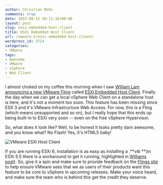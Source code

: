 ```yaml
---
author: Christian Mohn
comments: true
date: 2015-08-12 16:11:16+00:00
layout: post
slug: esxi-embedded-host-client
title: ESXi Embedded Host Client
url: /vmware-2/esxi-embedded-host-client/
wordpress_id: 3714
categories:
- VMware
tags:
- Awesome
- VMware
- vSphere
- Web Client
---
```


I almost choked on my coffee this morning when I saw [William Lam announcing a new VMware Fling](http://www.virtuallyghetto.com/2015/08/new-html5-embedded-host-client-for-esxi.html) called [ESXi Embedded Host Client](https://labs.vmware.com/flings/esxi-embedded-host-client). Finally the day when we can get a local vSphere Web Client on a standalone host is here, and it's not a moment too soon. This feature has been missing since ESX 3 and it's VMware Infrastructure Web Access. For now, this is a Fling (which means unsupported and so on), but I really hope that this ends up being built-in to ESXi very soon -- even on the free vSphere Hypervisor.
<!--more-->

So, what does it look like? Well, to be honest it looks pretty darn awesome, and you know what? No Flash! Yes, it's HTML5 baby!

![VMware ESXi Host Client](/img/VMware-ESXi-Host-Client-2015-08-12-17-49-38-1024x415.png)

If you are running ESXi 6, installation is as easy as installing a .**vib **(in ESXi 5.5 there is a workaround to get it running, highlighted in [Williams post](http://www.virtuallyghetto.com/2015/08/new-html5-embedded-host-client-for-esxi.html)). So, give it a spin and make sure to provide feedback on the [Flings site](https://labs.vmware.com/flings/esxi-embedded-host-client) to help ensure VMware sees that we as users of their products want this feature to be core to vSphere in upcoming releases. Make your voice heard, and make sure the team who is behind this get the credit they deserve.
